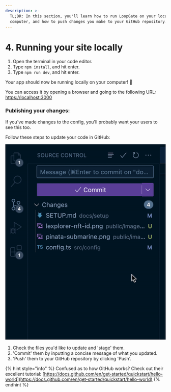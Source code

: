 ```yaml
---
description: >-
  TL;DR: In this section, you'll learn how to run LoopGate on your local
  computer, and how to push changes you make to your GitHub repository.
---
```


# 4. Running your site locally

1. Open the terminal in your code editor.
2. Type `npm install`, and hit enter.
3. Type `npm run dev`, and hit enter.

Your app should now be running locally on your computer! 🚀&#x20;

You can access it by opening a browser and going to the following URL: \
[https://localhost:3000](https://localhost:3000)



### **Publishing your changes:**

If you've made changes to the config, you'll probably want your users to see this too.

Follow these steps to update your code in GitHub:

!['Pushing' new changes to GitHub using VS Code](../../public/images/docs/push-to-git.gif)

1. Check the files you'd like to update and 'stage' them.
2. 'Commit' them by inputting a concise message of what you updated.
3. 'Push' them to your GitHub repository by clicking 'Push'.

{% hint style="info" %}
Confused as to how GitHub works? Check out their excellent tutorial: [https://docs.github.com/en/get-started/quickstart/hello-world](https://docs.github.com/en/get-started/quickstart/hello-world)
{% endhint %}
